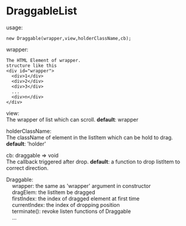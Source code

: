 # DraggableList
usage:
```
new Draggable(wrapper,view,holderClassName,cb);
```
wrapper:
```
The HTML Element of wrapper.
structure like this
<div id="wrapper">
  <div>1</div>
  <div>2</div>
  <div>3</div>
  ...
  <div>n</div>
</div>
```

view:  
The wrapper of list which can scroll. **default**: wrapper

holderClassName:  
The className of element in the listItem which can be hold to drag. **default**: 'holder'

cb: draggable => void  
The callback triggered after drop. **default**: a function to drop listItem to correct direction.


Draggable:  
&nbsp;&nbsp;&nbsp;&nbsp;wrapper: the same as 'wrapper' argument in constructor  
&nbsp;&nbsp;&nbsp;&nbsp;dragElem: the listItem be dragged  
&nbsp;&nbsp;&nbsp;&nbsp;firstIndex: the index of dragged element at first time  
&nbsp;&nbsp;&nbsp;&nbsp;currentIndex: the index of dropping position  
&nbsp;&nbsp;&nbsp;&nbsp;terminate(): revoke listen functions of Draggable  
&nbsp;&nbsp;&nbsp;&nbsp;...
